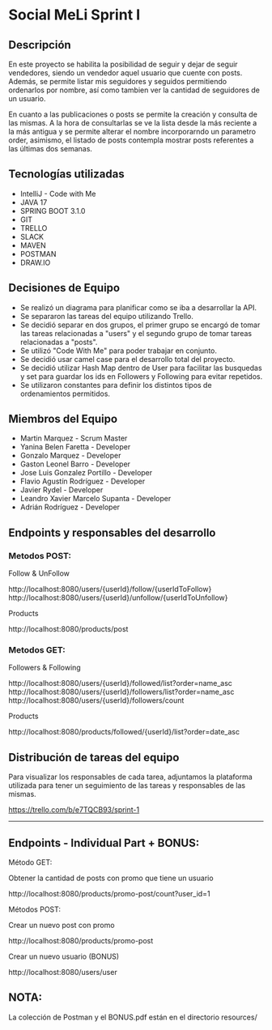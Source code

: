 # Social MeLi Sprint I
## Descripción
En este proyecto se habilita la posibilidad de seguir y dejar de seguir
vendedores, siendo un vendedor aquel usuario que cuente con posts. Además,
se permite listar mis seguidores y seguidos permitiendo ordenarlos por nombre,
así como tambien ver la cantidad de seguidores de un usuario.

En cuanto a las publicaciones o posts se permite la creación y consulta de las
mismas. A la hora de consultarlas se ve la lista desde la más reciente a la más
antigua y se permite alterar el nombre incorporarndo un parametro order, asimismo,
el listado de posts contempla mostrar posts referentes a las últimas dos semanas.

## Tecnologías utilizadas
* IntelliJ - Code with Me
* JAVA 17
* SPRING BOOT 3.1.0
* GIT
* TRELLO
* SLACK
* MAVEN
* POSTMAN
* DRAW.IO

## Decisiones de Equipo
* Se realizó un diagrama para planificar como se iba a desarrollar la API.
* Se separaron las tareas del equipo utilizando Trello.
* Se decidió separar en dos grupos, el primer grupo se encargó de tomar las tareas relacionadas
  a "users" y el segundo grupo de tomar tareas relacionadas a "posts".
* Se utilizó "Code With Me" para poder trabajar en conjunto.
* Se decidió usar camel case para el desarrollo total del proyecto.
* Se decidió utilizar Hash Map dentro de User para facilitar las busquedas y
  set para guardar los ids en Followers y Following para evitar repetidos.
* Se utilizaron constantes para definir los distintos tipos de ordenamientos permitidos.


## Miembros del Equipo
* Martin Marquez - Scrum Master
* Yanina Belen Faretta - Developer
* Gonzalo Marquez - Developer
* Gaston Leonel Barro - Developer
* Jose Luis Gonzalez Portillo - Developer
* Flavio Agustín Rodríguez - Developer
* Javier Rydel - Developer
* Leandro Xavier Marcelo Supanta - Developer
* Adrián Rodríguez - Developer

## Endpoints  y responsables del desarrollo

### Metodos POST:

Follow & UnFollow

http://localhost:8080/users/{userId}/follow/{userIdToFollow}
http://localhost:8080/users/{userId}/unfollow/{userIdToUnfollow}

Products

http://localhost:8080/products/post

### Metodos GET:

Followers & Following

http://localhost:8080/users/{userId}/followed/list?order=name_asc
http://localhost:8080/users/{userId}/followers/list?order=name_asc
http://localhost:8080/users/{userId}/followers/count

Products

http://localhost:8080/products/followed/{userId}/list?order=date_asc

## Distribución de tareas del equipo
Para visualizar los responsables de cada tarea, adjuntamos la plataforma utilizada para tener un seguimiento de las tareas y responsables de las mismas.

https://trello.com/b/e7TQCB93/sprint-1

-------------------------------

## Endpoints - Individual Part + BONUS:

Método GET:

Obtener la cantidad de posts con promo que tiene un usuario

http://localhost:8080/products/promo-post/count?user_id=1


Métodos POST:

Crear un nuevo post con promo

http://localhost:8080/products/promo-post


Crear un nuevo usuario (BONUS)

http://localhost:8080/users/user

## NOTA:
La colección de Postman y el BONUS.pdf están en el directorio resources/